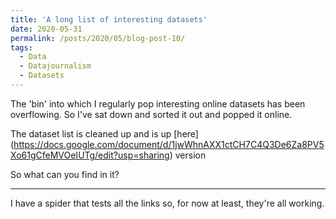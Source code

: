 ```yaml
---
title: 'A long list of interesting datasets'
date: 2020-05-31
permalink: /posts/2020/05/blog-post-10/
tags:
  - Data
  - Datajournalism
  - Datasets
---
```

The 'bin' into which I regularly pop interesting online datasets has been overflowing. So I've sat down and sorted it out and popped it online.

The dataset list is cleaned up and is up [here] (https://docs.google.com/document/d/1jwWhnAXX1ctCH7C4Q3De6Za8PV5Xo61gCfeMVOeIUTg/edit?usp=sharing) version

So what can you find in it?



-----------
I have a spider that tests all the links so, for now at least, they're all working.
